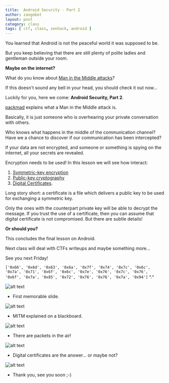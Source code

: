 ```yaml
---
title:  Android Security - Part 2
author: zangobot
layout: post
category: class
tags: [ ctf, class, zenhack, android ]
---
```


You learned that Android is not the peaceful world it was supposed to be.

But you keep believing that there are still plenty of polite ladies and gentleman outside your room.

**Maybe on the internet?**

What do you know about [Man in the Middle attacks](https://en.wikipedia.org/wiki/Man-in-the-middle_attack)?

 If this doesn't sound any bell in your head, you should check it out now...

Luckily for you, here we come: **Android Security, Part 2**.

[packmad](https://packmad.github.io/) explains what a  Man in the Middle attack is.  

Basically, it is just someone who is overhearing your private conversation with others.

Who knows what happens in the middle of the communication channel? Have we a chance to discover if our communication has been intercepted?

If your data are not encrypted, and someone or something is spying on the internet, all your secrets are revealed.

Encryption needs to be used! In this lesson we will see how interact:
1. [Symmetric-key encryption](https://en.wikipedia.org/wiki/Symmetric-key_algorithm)
2. [Public-key cryptography](https://en.wikipedia.org/wiki/Public-key_cryptography)
3. [Digital Certificates](https://en.wikipedia.org/wiki/Public_key_certificate).

Long story short: a certificate is a file which delivers a public key to be used for exchanging a symmetric key.

Only the ones with the counterpart private key will be able to decrypt the message. If you trust the use of a certificate, then you can assume that digital certificate is not compromised. But there are subtle details!

**Or should you?**

This concludes the final lesson on Android.

Next class will deal with CTFs writeups and maybe something more...

See you next Friday!

`['0x66', '0x6d', '0x63', '0x6a', '0x7f', '0x74', '0x7c', '0x6c', '0x7a', '0x71', '0x6f', '0x6c', '0x7e', '0x76', '0x7c', '0x76', '0x6f', '0x7a', '0x85', '0x72', '0x76', '0x76', '0x7a', '0x94']` ^.^

![alt text](/assets/blog_img/2018-01-12-android-part2/starting.jpg "packmad starts the class")
* First memorable slide.

![alt text](/assets/blog_img/2018-01-12-android-part2/mitm.jpg "A blackboard.")
* MITM explained on a blackboard.

![alt text](/assets/blog_img/2018-01-12-android-part2/traffic.jpg "... what does A said?")
* There are packets in the air!

![alt text](/assets/blog_img/2018-01-12-android-part2/certificate.jpg "Asymmetrical encryption")
* Digital certificates are the answer... or maybe not?

![alt text](/assets/blog_img/2018-01-12-android-part2/behind.jpg "See you next time!")
* Thank you, see you soon ;-)
